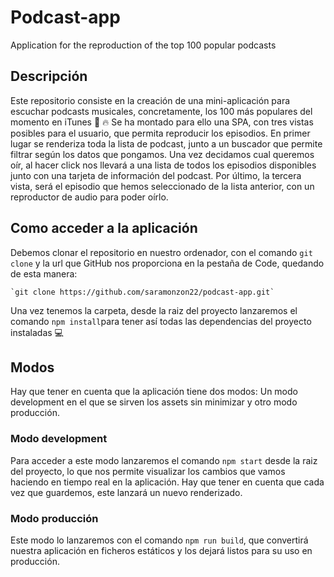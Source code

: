# Podcast-app

Application for the reproduction of the top 100 popular podcasts

## Descripción

Este repositorio consiste en la creación de una mini-aplicación para escuchar podcasts musicales, concretamente, los 100 más populares del momento en iTunes :musical_note: :fire:
Se ha montado para ello una SPA, con tres vistas posibles para el usuario, que permita reproducir los episodios. 
En primer lugar se renderiza toda la lista de podcast, junto a un buscador que permite filtrar según los datos que pongamos.
Una vez decidamos cual queremos oír, al hacer click nos llevará a una lista de todos los episodios disponibles junto con una tarjeta de información del podcast. 
Por último, la tercera vista, será el episodio que hemos seleccionado de la lista anterior, con un reproductor de audio para poder oírlo.

## Como acceder a la aplicación


Debemos clonar el repositorio en nuestro ordenador, con el comando `git clone` y la url que GitHub nos proporciona en la pestaña de Code, quedando de esta manera:

    `git clone https://github.com/saramonzon22/podcast-app.git`

Una vez tenemos la carpeta, desde la raiz del proyecto lanzaremos el comando `npm install`para tener así todas las dependencias del proyecto instaladas :computer:

## Modos

Hay que tener en cuenta que la aplicación tiene dos modos: Un modo ​development en el que se sirven los assets sin minimizar y otro modo producción.

### Modo development

Para acceder a este modo lanzaremos el comando `npm start` desde la raiz del proyecto, lo que nos permite visualizar los cambios que vamos haciendo en tiempo real en la aplicación. Hay que tener en cuenta que cada vez que guardemos, este lanzará un nuevo renderizado.

### Modo producción

Este modo lo lanzaremos con el comando `npm run build`, que convertirá nuestra aplicación en ficheros estáticos y los dejará listos para su uso en producción. 